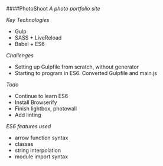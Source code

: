 ####PhotoShoot
*A photo portfolio site*

_Key Technologies_
* Gulp
* SASS + LiveReload
* Babel + ES6

_Challenges_
* Setting up Gulpfile from scratch, without generator
* Starting to program in ES6. Converted Gulpfile and main.js

_Todo_
* Continue to learn ES6
* Install Browserify
* Finish lightbox, photowall
* Add linting

_ES6 features used_
* arrow function syntax
* classes
* string interpolation
* module import syntax
